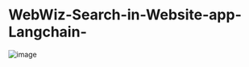 # WebWiz-Search-in-Website-app-Langchain-

![image](https://github.com/Anveshmandlik/WebWiz-Search-in-Website-app-Langchain-/assets/86795619/1d285aa1-a295-4344-9342-eb6a6295cfca)
